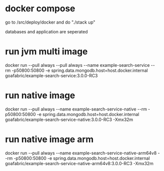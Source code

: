# docker compose
go to /src/deploy/docker and do "./stack up"
                                                       
databases and application are seperated

# run jvm multi image
docker run --pull always --pull always --name example-search-service --rm -p50800:50800 -e spring.data.mongodb.host=host.docker.internal goafabric/example-search-service:3.0.0-RC3

# run native image
docker run --pull always --name example-search-service-native --rm -p50800:50800 -e spring.data.mongodb.host=host.docker.internal goafabric/example-search-service-native:3.0.0-RC3 -Xmx32m

# run native image arm
docker run --pull always --name example-search-service-native-arm64v8 --rm -p50800:50800 -e spring.data.mongodb.host=host.docker.internal goafabric/example-search-service-native-arm64v8:3.0.0-RC3 -Xmx32m
